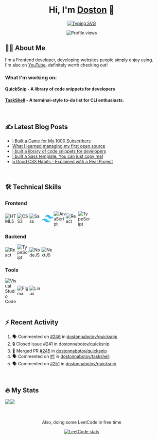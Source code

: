 <h1 align="center">Hi, I'm <a href="https://dostonnabotov.com">Doston</a> 👋</h1>

<p align="center">
  <a href="https://git.io/typing-svg"><img src="https://readme-typing-svg.demolab.com?font=Fira+Code&size=24&pause=1000&color=31ABE1&center=true&width=435&lines=Frontend+Developer+;UI/UX+Designer+;Content+Creator+;and+Passionate+Learner!;Nice+to+meet+you..." alt="Typing SVG" /></a>
</p>

<div align="center">
  <img src="https://komarev.com/ghpvc/?username=dostonnabotov&color=blue&abbreviated=true" alt="Profile views">
</div>

## 👨‍💻 About Me

I'm a Frontend developer, developing websites people simply enjoy using. I'm also on [YouTube](https://www.youtube.com/@technoph1le), definitely worth checking out!

### What I'm working on:

#### [QuickSnip](https://github.com/dostonnabotov/quicksnip) - A library of code snippets for developers
#### [TaskShell](https://github.com/dostonnabotov/taskshell) - A terminal-style to-do list for CLI enthusiasts.

<br />

<!--
[![LinkedIn](https://img.shields.io/badge/LinkedIn-0077B5?style=for-the-badge&logo=linkedin&logoColor=white)](https://www.linkedin.com/in/dostonnabotov)
[![Portfolio](https://img.shields.io/badge/Portfolio-030607?style=for-the-badge&logo=google&logoColor=white)](https://dostonnabotov.com/)
[![YouTube](https://img.shields.io/badge/YouTube-FF0000?style=for-the-badge&logo=youtube&logoColor=white)](https://www.youtube.com/@technoph1le)
[![DEV.TO](https://img.shields.io/badge/DEV.TO-black?style=for-the-badge&logo=dev.to&logoColor=white)](https://dev.to/dostonnabotov)
-->

## ✍ Latest Blog Posts

<!-- BLOG-POST-LIST:START -->
- [I Built a Game for My 1000 Subscribers](https://dev.to/technoph1le/i-built-a-game-for-my-1000-subscribers-4g77)
- [What I learned managing my first open source](https://dev.to/technoph1le/the-journey-of-managing-my-first-open-source-1a7l)
- [I built a library of code snippets for developers](https://dev.to/technoph1le/i-built-a-library-of-code-snippets-d66)
- [I built a Sass template. You can just copy me!](https://dev.to/technoph1le/i-built-a-sass-template-you-can-just-copy-me-213o)
- [5 Good CSS Habits - Explained with a Real Project](https://dev.to/technoph1le/the-only-css-guide-you-will-need-1mb7)
<!-- BLOG-POST-LIST:END -->

<br />

## 🛠 Technical Skills

### Frontend 

<div style="display: flex; align-items: center; flex-wrap: wrap">
  <img title="HTML5" alt="HTML5" width="40px" src="https://cdn.jsdelivr.net/gh/devicons/devicon/icons/html5/html5-original.svg" />
  <img title="CSS3" alt="CSS3" width="40px" src="https://cdn.jsdelivr.net/gh/devicons/devicon/icons/css3/css3-original.svg" />
  <img title="Sass" alt="Sass" width="40px" src="https://cdn.jsdelivr.net/gh/devicons/devicon/icons/sass/sass-original.svg" />
  <img title="TailWind CSS" alt="TailWind CSS" width="40px" src="https://github.com/devicons/devicon/blob/v2.16.0/icons/tailwindcss/tailwindcss-original.svg" />
  <img title="JavaScript" alt="JavaScript" width="40px" src="https://cdn.jsdelivr.net/gh/devicons/devicon/icons/javascript/javascript-original.svg" />
  <img title="React" alt="React" width="40px" src="https://cdn.jsdelivr.net/gh/devicons/devicon/icons/react/react-original.svg" />
  <img title="TypeScript" alt="TypeScript" width="40px" src="https://cdn.jsdelivr.net/gh/devicons/devicon/icons/typescript/typescript-original.svg" />
</div>

### Backend

<div style="display: flex; align-items: center; flex-wrap: wrap">
  <img title="React" alt="React" width="40px" src="https://cdn.jsdelivr.net/gh/devicons/devicon/icons/react/react-original.svg" />
  <img title="TypeScript" alt="TypeScript" width="40px" src="https://cdn.jsdelivr.net/gh/devicons/devicon/icons/typescript/typescript-original.svg" />
  <img title="NodeJS" alt="NodeJS" width="40px" src="https://cdn.jsdelivr.net/gh/devicons/devicon/icons/nodejs/nodejs-original.svg" />
  <img title="NextJS" alt="NextJS" width="40px" src="https://cdn.jsdelivr.net/gh/devicons/devicon/icons/nextjs/nextjs-original.svg" />
</div>

### Tools

<div style="display: flex; align-items: center; flex-wrap: wrap">
  <img title="Visual Studio Code" alt="Visual Studio Code" width="40px" src="https://cdn.jsdelivr.net/gh/devicons/devicon/icons/vscode/vscode-original.svg" />
  <img title="Figma" alt="Figma" width="40px" src="https://cdn.jsdelivr.net/gh/devicons/devicon/icons/figma/figma-original.svg" />
  <img title="Linux" alt="Linux" width="40px" src="https://cdn.jsdelivr.net/gh/devicons/devicon/icons/linux/linux-original.svg" />
</div>

<br />

## ⚡ Recent Activity

<!--START_SECTION:activity-->

1. 🗣 Commented on [#246](https://github.com/dostonnabotov/quicksnip/pull/246#issuecomment-2633678250) in [dostonnabotov/quicksnip](https://github.com/dostonnabotov/quicksnip)
2. 🔒 Closed issue [#241](https://github.com/dostonnabotov/quicksnip/issues/241) in [dostonnabotov/quicksnip](https://github.com/dostonnabotov/quicksnip)
3. 🎉 Merged PR [#245](https://github.com/dostonnabotov/quicksnip/pull/245) in [dostonnabotov/quicksnip](https://github.com/dostonnabotov/quicksnip)
4. 🗣 Commented on [#1](https://github.com/dostonnabotov/taskshell/issues/1#issuecomment-2632223543) in [dostonnabotov/taskshell](https://github.com/dostonnabotov/taskshell)
5. 🗣 Commented on [#251](https://github.com/dostonnabotov/quicksnip/issues/251#issuecomment-2629356378) in [dostonnabotov/quicksnip](https://github.com/dostonnabotov/quicksnip)
<!--END_SECTION:activity-->

<br />

## 🔥 My Stats

<div style="display: flex; flex-wrap: wrap;">
<picture>
  <source 
    srcset="http://github-readme-streak-stats.herokuapp.com?user=dostonnabotov&theme=dark&background=0d1117&border=30363d"
    media="(prefers-color-scheme: dark)"
  />
  <source
    srcset="http://github-readme-streak-stats.herokuapp.com?user=dostonnabotov&theme=default"
    media="(prefers-color-scheme: light), (prefers-color-scheme: no-preference)"
  />
  <img src="http://github-readme-streak-stats.herokuapp.com?user=dostonnabotov&theme=default" />
</picture>

<picture>
  <source 
    srcset="https://github-readme-stats-xi2d.vercel.app/api?username=dostonnabotov&show_icons=true&theme=transparent&border_color=30363d&text_color=ecf3ff"
    media="(prefers-color-scheme: dark)"
  />
  <source
    srcset="https://github-readme-stats-xi2d.vercel.app/api?username=dostonnabotov&show_icons=true&theme=transparent"
    media="(prefers-color-scheme: light), (prefers-color-scheme: no-preference)"
  />
  <img src="https://github-readme-stats-xi2d.vercel.app/api?username=dostonnabotov&show_icons=true&theme=transparent" />
</picture>
</div>

<br>
<br>

<div align="center">
  <p>Also, doing some LeetCode in free time</p>
  <a href="https://leetcode.com/technoph1le/"><img src="https://img.shields.io/badge/dynamic/json?style=for-the-badge&labelColor=black&color=%23ffa116&label=Solved&query=solvedOverTotal&url=https%3A%2F%2Fleetcode-badge.vercel.app%2Fapi%2Fusers%2Ftechnoph1le&logo=leetcode&logoColor=yellow" alt="LeetCode stats"></a>
</div>
